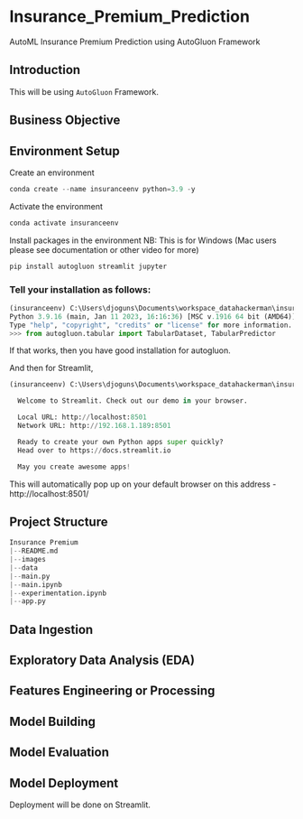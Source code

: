 # Insurance_Premium_Prediction

AutoML Insurance Premium Prediction using AutoGluon Framework

## Introduction

This will be using `AutoGluon` Framework.

## Business Objective


## Environment Setup
Create an environment

```python
conda create --name insuranceenv python=3.9 -y
```

Activate the environment

```python
conda activate insuranceenv
```

Install packages in the environment NB: This is for Windows (Mac users please see documentation or other video for more)

```python pip install torch==1.12.1+cpu torchvision==0.13.1+cpu torchtext==0.13.1 -f https://download.pytorch.org/whl/cpu/torch_stable.html
pip install autogluon streamlit jupyter
```

### Tell your installation as follows:
```py
(insuranceenv) C:\Users\djoguns\Documents\workspace_datahackerman\insurance_premium_prediction>python
Python 3.9.16 (main, Jan 11 2023, 16:16:36) [MSC v.1916 64 bit (AMD64)] on win32
Type "help", "copyright", "credits" or "license" for more information.
>>> from autogluon.tabular import TabularDataset, TabularPredictor
```

If that works, then you have good installation for autogluon.

And then for Streamlit,

```python
(insuranceenv) C:\Users\djoguns\Documents\workspace_datahackerman\insurance_premium_prediction>streamlit hello

  Welcome to Streamlit. Check out our demo in your browser.

  Local URL: http://localhost:8501
  Network URL: http://192.168.1.189:8501

  Ready to create your own Python apps super quickly?
  Head over to https://docs.streamlit.io

  May you create awesome apps!
```

This will automatically pop up on your default browser on this address - http://localhost:8501/

## Project Structure

```python
Insurance Premium
|--README.md
|--images
|--data
|--main.py
|--main.ipynb
|--experimentation.ipynb
|--app.py
```

## Data Ingestion

## Exploratory Data Analysis (EDA)

## Features Engineering or Processing

## Model Building

## Model Evaluation

## Model Deployment

Deployment will be done on Streamlit.
